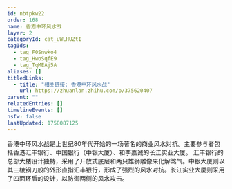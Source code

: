 ```yaml
---
id: nbtpkw22
order: 168
name: 香港中环风水战
layer: 2
categoryId: cat_uWLHUZtI
tagIds:
  - tag_F0Snwko4
  - tag_HwoSqfE9
  - tag_TqMEAj5A
aliases: []
titledLinks:
  - title: "相关链接: 香港中环风水战"
    url: https://zhuanlan.zhihu.com/p/375620407
parent: ""
relatedEntries: []
timelineEvents: []
nsfw: false
lastUpdated: 1758087125
---
```


香港中环风水战是上世纪80年代开始的一场著名的商业风水对抗。主要参与者包括香港汇丰银行、中国银行（中银大厦）、和李嘉诚的长江实业大厦。 汇丰银行的总部大楼设计独特，采用了开放式底层和两只雄狮雕像来化解煞气。中银大厦则以其三棱钢刀般的外形直指汇丰银行，形成了强烈的风水对抗。长江实业大厦则采用了四面环盾的设计，以防御两侧的风水攻击。